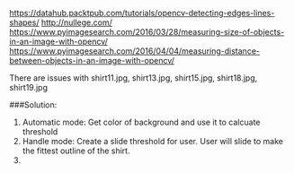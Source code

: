 https://datahub.packtpub.com/tutorials/opencv-detecting-edges-lines-shapes/
http://nullege.com/
https://www.pyimagesearch.com/2016/03/28/measuring-size-of-objects-in-an-image-with-opencv/
https://www.pyimagesearch.com/2016/04/04/measuring-distance-between-objects-in-an-image-with-opencv/

There are issues with shirt11.jpg, shirt13.jpg, shirt15.jpg, shirt18.jpg, shirt19.jpg

###Solution:

1.  Automatic mode: Get color of background and use it to calcuate threshold
2.  Handle mode: Create a slide threshold for user. User will slide to make the fittest outline of the shirt.
3.  